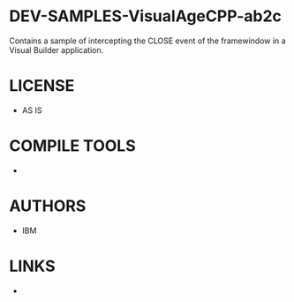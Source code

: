 DEV-SAMPLES-VisualAgeCPP-ab2c
=============================

Contains a sample of intercepting the CLOSE event of the framewindow in a Visual Builder application.

LICENSE
===============
* AS IS

COMPILE TOOLS
===============
* 
 
AUTHORS
===============
* IBM

LINKS
===============
* 
